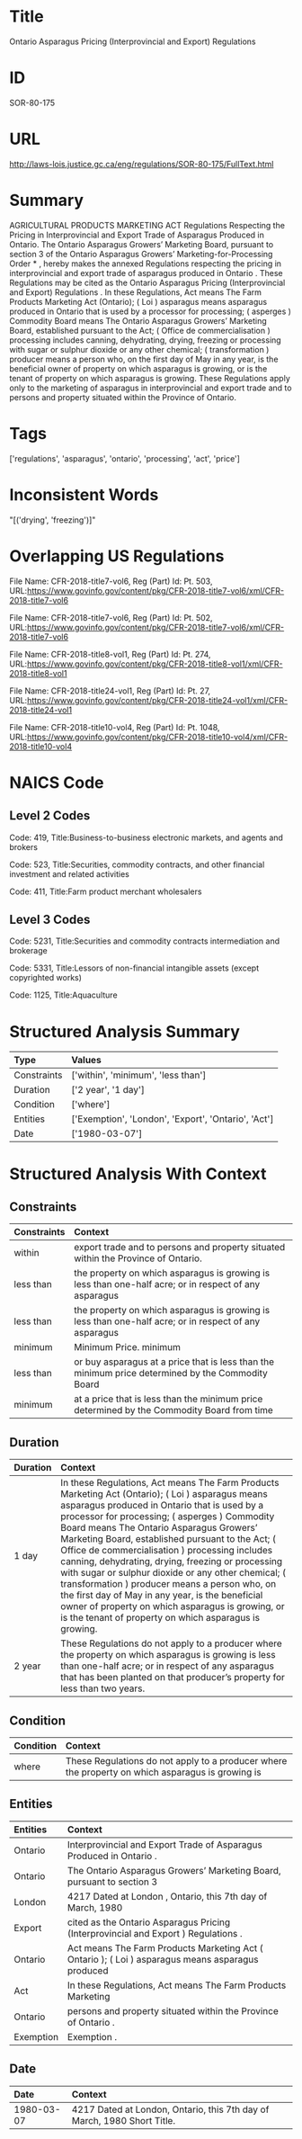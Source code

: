 # Title
Ontario Asparagus Pricing (Interprovincial and Export) Regulations


# ID
SOR-80-175

# URL
http://laws-lois.justice.gc.ca/eng/regulations/SOR-80-175/FullText.html


# Summary
AGRICULTURAL PRODUCTS MARKETING ACT Regulations Respecting the Pricing in Interprovincial and Export Trade of Asparagus Produced in Ontario.
The Ontario Asparagus Growers’ Marketing Board, pursuant to section 3 of the  Ontario Asparagus Growers’ Marketing-for-Processing Order * , hereby makes the annexed  Regulations respecting the pricing in interprovincial and export trade of asparagus produced in Ontario .
These Regulations may be cited as the  Ontario Asparagus Pricing (Interprovincial and Export) Regulations .
In these Regulations, Act  means  The Farm Products Marketing Act  (Ontario); ( Loi ) asparagus  means asparagus produced in Ontario that is used by a processor for processing; ( asperges ) Commodity Board  means The Ontario Asparagus Growers’ Marketing Board, established pursuant to the Act; ( Office de commercialisation ) processing  includes canning, dehydrating, drying, freezing or processing with sugar or sulphur dioxide or any other chemical; ( transformation ) producer  means a person who, on the first day of May in any year, is the beneficial owner of property on which asparagus is growing, or is the tenant of property on which asparagus is growing.
These Regulations apply only to the marketing of asparagus in interprovincial and export trade and to persons and property situated within the Province of Ontario.


# Tags
['regulations', 'asparagus', 'ontario', 'processing', 'act', 'price']


# Inconsistent Words
"[('drying', 'freezing')]"


# Overlapping US Regulations
File Name: CFR-2018-title7-vol6, Reg (Part) Id: Pt. 503, URL:https://www.govinfo.gov/content/pkg/CFR-2018-title7-vol6/xml/CFR-2018-title7-vol6

File Name: CFR-2018-title7-vol6, Reg (Part) Id: Pt. 502, URL:https://www.govinfo.gov/content/pkg/CFR-2018-title7-vol6/xml/CFR-2018-title7-vol6

File Name: CFR-2018-title8-vol1, Reg (Part) Id: Pt. 274, URL:https://www.govinfo.gov/content/pkg/CFR-2018-title8-vol1/xml/CFR-2018-title8-vol1

File Name: CFR-2018-title24-vol1, Reg (Part) Id: Pt. 27, URL:https://www.govinfo.gov/content/pkg/CFR-2018-title24-vol1/xml/CFR-2018-title24-vol1

File Name: CFR-2018-title10-vol4, Reg (Part) Id: Pt. 1048, URL:https://www.govinfo.gov/content/pkg/CFR-2018-title10-vol4/xml/CFR-2018-title10-vol4




# NAICS Code
## Level 2 Codes
Code: 419, Title:Business-to-business electronic markets, and agents and brokers

Code: 523, Title:Securities, commodity contracts, and other financial investment and related activities

Code: 411, Title:Farm product merchant wholesalers




## Level 3 Codes
Code: 5231, Title:Securities and commodity contracts intermediation and brokerage

Code: 5331, Title:Lessors of non-financial intangible assets (except copyrighted works)

Code: 1125, Title:Aquaculture







# Structured Analysis Summary
| Type        | Values                                              |
|:------------|:----------------------------------------------------|
| Constraints | ['within', 'minimum', 'less than']                  |
| Duration    | ['2 year', '1 day']                                 |
| Condition   | ['where']                                           |
| Entities    | ['Exemption', 'London', 'Export', 'Ontario', 'Act'] |
| Date        | ['1980-03-07']                                      |


# Structured Analysis With Context
 


## Constraints
| Constraints   | Context                                                                                               |
|:--------------|:------------------------------------------------------------------------------------------------------|
| within        | export trade and to persons and property situated within  the Province of Ontario.                    |
| less than     | the property on which asparagus is growing is less than one-half acre; or in respect of any asparagus |
| less than     | the property on which asparagus is growing is less than one-half acre; or in respect of any asparagus |
| minimum       | Minimum Price. minimum                                                                                |
| less than     | or buy asparagus at a price that is less than the minimum price determined by the Commodity Board     |
| minimum       | at a price that is less than the minimum price determined by the Commodity Board from time            |


## Duration
| Duration   | Context                                                                                                                                                                                                                                                                                                                                                                                                                                                                                                                                                                                                                                                                                   |
|:-----------|:------------------------------------------------------------------------------------------------------------------------------------------------------------------------------------------------------------------------------------------------------------------------------------------------------------------------------------------------------------------------------------------------------------------------------------------------------------------------------------------------------------------------------------------------------------------------------------------------------------------------------------------------------------------------------------------|
| 1 day      | In these Regulations, Act  means  The Farm Products Marketing Act  (Ontario); ( Loi ) asparagus  means asparagus produced in Ontario that is used by a processor for processing; ( asperges ) Commodity Board  means The Ontario Asparagus Growers’ Marketing Board, established pursuant to the Act; ( Office de commercialisation ) processing  includes canning, dehydrating, drying, freezing or processing with sugar or sulphur dioxide or any other chemical; ( transformation ) producer  means a person who, on the first day of May in any year, is the beneficial owner of property on which asparagus is growing, or is the tenant of property on which asparagus is growing. |
| 2 year     | These Regulations do not apply to a producer where the property on which asparagus is growing is less than one-half acre; or in respect of any asparagus that has been planted on that producer’s property for less than two years.                                                                                                                                                                                                                                                                                                                                                                                                                                                       |


## Condition
| Condition   | Context                                                                                           |
|:------------|:--------------------------------------------------------------------------------------------------|
| where       | These Regulations do not apply to a producer  where the property on which asparagus is growing is |


## Entities
| Entities   | Context                                                                                           |
|:-----------|:--------------------------------------------------------------------------------------------------|
| Ontario    | Interprovincial and Export Trade of Asparagus Produced in Ontario .                               |
| Ontario    | The  Ontario Asparagus Growers’ Marketing Board, pursuant to section 3                            |
| London     | 4217 Dated at  London , Ontario, this 7th day of March, 1980                                      |
| Export     | cited as the Ontario Asparagus Pricing (Interprovincial and Export ) Regulations .                |
| Ontario    | Act means The Farm Products Marketing Act ( Ontario ); ( Loi ) asparagus means asparagus produced |
| Act        | In these Regulations,  Act   means  The Farm Products Marketing                                   |
| Ontario    | persons and property situated within the Province of Ontario .                                    |
| Exemption  | Exemption .                                                                                       |


## Date
| Date       | Context                                                                 |
|:-----------|:------------------------------------------------------------------------|
| 1980-03-07 | 4217 Dated at London, Ontario, this 7th day of March, 1980 Short Title. |


